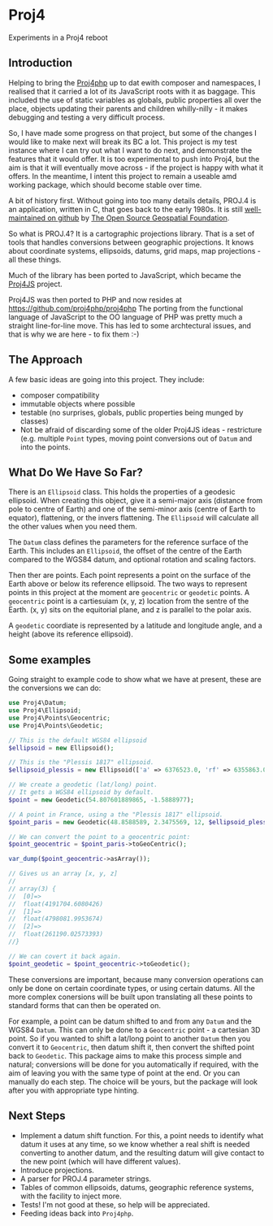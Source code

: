 # Proj4

Experiments in a Proj4 reboot

## Introduction

Helping to bring the [Proj4php](https://github.com/proj4php/proj4php) up to dat ewith composer
and namespaces, I realised that it carried a lot of its JavaScript roots with it as baggage.
This included the use of static variables as globals, public properties all over the place,
objects updating their parents and children whilly-nilly - it makes debugging and testing a
very difficult process.

So, I have made some progress on that project, but some of the changes I would like to make
next will break its BC a lot. This project is my test instance where I can try out what I want
to do next, and demonstrate the features that it would offer. It is too experimental to push
into Proj4, but the aim is that it will eventually move across - if the project is happy with
what it offers. In the meantime, I intent this project to remain a useable amd working package,
which should become stable over time.

A bit of history first. Without going into too many details details, PROJ.4 is an application,
written in C, that goes back to the early 1980s. It is still [well-maintained on github](https://github.com/OSGeo/proj.4)
by [The Open Source Geospatial Foundation](http://www.osgeo.org/).

So what is PROJ.4? It is a cartographic projections library. That is a set of tools that handles
conversions between geographic projections. It knows about coordinate systems, ellipsoids,
datums, grid maps, map projections - all these things.

Much of the library has been ported to JavaScript, which became the [Proj4JS](http://proj4js.org/)
project.

Proj4JS was then ported to PHP and now resides at https://github.com/proj4php/proj4php The porting
from the functional language of JavaScript to the OO language of PHP was pretty much a straight
line-for-line move. This has led to some archtectural issues, and that is why we are here - to
fix them :-)

## The Approach

A few basic ideas are going into this project. They include:

* composer compatibility
* immutable objects where possible
* testable (no surprises, globals, public properties being munged by classes)
* Not be afraid of discarding some of the older Proj4JS ideas - restricture (e.g. multiple `Point` types,
  moving point conversions out of `Datum` and into the points.

## What Do We Have So Far?

There is an `Ellipsoid` class. This holds the properties of a geodesic ellipsoid. When creating this
object, give it a semi-major axis (distance from pole to centre of Earth) and one of the semi-minor
axis (centre of Earth to equator), flattening, or the invers flattening. The `Ellipsoid` will
calculate all the other values when you need them.

The `Datum` class defines the parameters for the reference surface of the Earth. This includes an
`Ellipsoid`, the offset of the centre of the Earth compared to the WGS84 datum, and optional
rotation and scaling factors.

Then ther are points. Each point represents a point on the surface of the Earth above or below its
reference ellipsoid. The two ways to represent points in this project at the moment are
`geocentric` or `geodetic` points. A `geocentric` point is a cartiesuiam (x, y, z) location from the sentre of
the Earth. (x, y) sits on the equitorial plane, and z is parallel to the polar axis.

A `geodetic` coordiate is represented by a latitude and longitude angle, and a height (above its
reference ellipsoid).

## Some examples

Going straight to example code to show what we have at present, these are the conversions we
can do:

~~~php
use Proj4\Datum;
use Proj4\Ellipsoid;
use Proj4\Points\Geocentric;
use Proj4\Points\Geodetic;
~~~

~~~php
// This is the default WGS84 ellipsoid
$ellipsoid = new Ellipsoid();

// This is the "Plessis 1817" ellipsoid.
$ellipsoid_plessis = new Ellipsoid(['a' => 6376523.0, 'rf' => 6355863.0, 'name' => 'Plessis 1817 (France)']);

// We create a geodetic (lat/long) point.
// It gets a WGS84 ellipsoid by default.
$point = new Geodetic(54.807601889865, -1.5888977);

// A point in France, using a the "Plessis 1817" ellipsoid.
$point_paris = new Geodetic(48.8588589, 2.3475569, 12, $ellipsoid_plessis);

// We can convert the point to a geocentric point:
$point_geocentric = $point_paris->toGeoCentric();

var_dump($point_geocentric->asArray());

// Gives us an array [x, y, z]
//
// array(3) {
//  [0]=>
//  float(4191704.6080426)
//  [1]=>
//  float(4798081.9953674)
//  [2]=>
//  float(261190.02573393)
//}

// We can covert it back again.
$point_geodetic = $point_geocentric->toGeodetic();
~~~

These conversions are important, because many conversion operations can only be done on
certain coordinate types, or using certain datums. All the more complex conersions will be
built upon translating all these points to standard forms that can then be operated on.

For example, a point can be datum shifted to and from any `Datum` and the WGS84 `Datum`.
This can only be done to a `Geocentric` point - a cartesian 3D point. So if you wanted to
shift a lat/long point to another `Datum` then you convert it to `Geocentric`, then datum
shift it, then convert the shifted point back to `Geodetic`. This package aims to make this
process simple and natural; conversions will be done for you automatically if required, with
the aim of leaving you with the same type of point at the end. Or you can manually do each
step. The choice will be yours, but the package will look after you with appropriate type
hinting.

## Next Steps

* Implement a datum shift function. For this, a point needs to identify what datum it uses at
  any time, so we know whether a real shift is needed converting to another datum, and the
  resulting datum will give contact to the new point (which will have different values).
* Introduce projections.
* A parser for PROJ.4 parameter strings.
* Tables of common ellipsoids, datums, geographic reference systems, with the facility to inject more.
* Tests! I'm not good at these, so help will be appreciated.
* Feeding ideas back into `Proj4php`.
